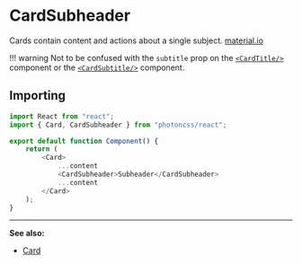 # CardSubheader
Cards contain content and actions about a single subject. [material.io](https://material.io/components/cards)

!!! warning
	Not to be confused with the `subtitle` prop on the [`<CardTitle/>`](../cardtitle/) component or the [`<CardSubtitle/>`](../cardsubtitle/) component.

## Importing

```js hl_lines="2 8"
import React from "react";
import { Card, CardSubheader } from "photoncss/react";

export default function Component() {
	return (
		<Card>
			...content
			<CardSubheader>Subheader</CardSubheader>
			...content
		</Card>
	);
}
```

***
**See also:**

* [Card](../card/)
